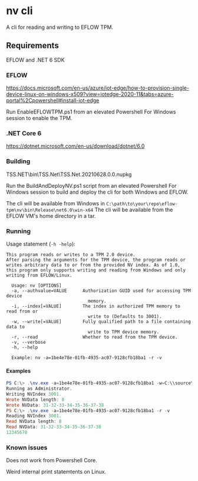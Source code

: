 # nv cli

A cli for reading and writing to EFLOW TPM.

## Requirements

EFLOW and .NET 6 SDK

### EFLOW

https://docs.microsoft.com/en-us/azure/iot-edge/how-to-provision-single-device-linux-on-windows-x509?view=iotedge-2020-11&tabs=azure-portal%2Cpowershell#install-iot-edge

Run EnableEFLOWTPM.ps1 from an elevated Powershell For Windows session to enable the TPM.

### .NET Core 6

https://dotnet.microsoft.com/en-us/download/dotnet/6.0

### Building

TSS.NET\bin\TSS.Net\TSS.Net.20210628.0.0.nupkg

Run the BuildAndDeployNV.ps1 script from an elevated Powershell For Windows session to build and deploy the cli for both Windows and EFLOW.

The cli will be available from Windows in `C:\path\to\your\repo\eflow-tpm\nv\bin\Release\net6.0\win-x64`
The cli will be available from the EFLOW VM's home directory in a tar.

### Running

Usage statement (`-h -help`):

```text
This program reads or writes to a TPM 2.0 device.
After parsing the arguments for the TPM device, the program reads or writes arbitrary data to or from the provided NV index. As of 1.0, this program only supports writing and reading from Windows and only writing from EFLOW/Linux.

  Usage: nv [OPTIONS]
  -a, --authvalue=VALUE      Authorization GUID used for accessing TPM device
                               memory.
  -i, --index[=VALUE]        The index in authorized TPM memory to read from or
                               write to (Defaults to 3001).
  -w, --write[=VALUE]        Fully qualified path to a file containing data to
                               write to TPM device memory.
  -r, --read                 Whether to read from the TPM device.
  -v, --verbose
  -h, --help

  Example: nv -a=1be4e78e-01fb-4935-ac07-9128cfb18ba1 -r -v
```

#### Examples

```powershell
PS C:\> .\nv.exe -a=1be4e78e-01fb-4935-ac07-9128cfb18ba1 -w=C:\\source\\repos\\eflow-tpm\\test-key -v
Running as Administrator.
Writing NVIndex 3001.
Wrote NVData length: 8
Wrote NVData: 31-32-33-34-35-36-37-38
PS C:\> .\nv.exe -a=1be4e78e-01fb-4935-ac07-9128cfb18ba1 -r -v
Reading NVIndex 3001.
Read NVData length: 8
Read NVData: 31-32-33-34-35-36-37-38
12345678
```

### Known issues

Does not work from Powershell Core.

Weird internal print statemtents on Linux.
